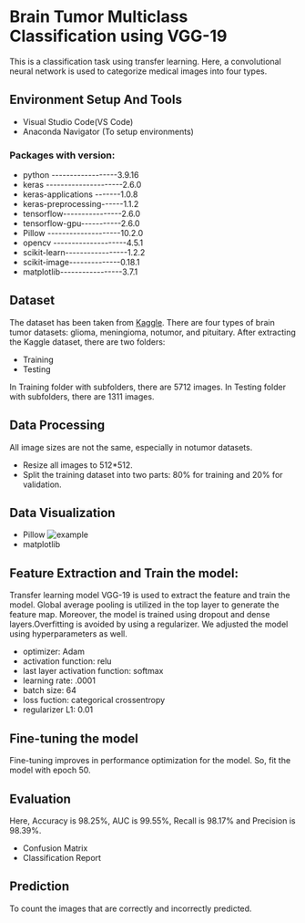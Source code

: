 
# Brain Tumor Multiclass Classification using VGG-19

This is a classification task using transfer learning. Here, a convolutional neural network is used to categorize medical images into four types.


##  Environment Setup And Tools
* Visual Studio Code(VS Code)
* Anaconda Navigator (To setup environments)

### Packages with version:
* python ------------------3.9.16
* keras ---------------------2.6.0
* keras-applications -------1.0.8
* keras-preprocessing------1.1.2
* tensorflow----------------2.6.0
* tensorflow-gpu-----------2.6.0
* Pillow --------------------10.2.0
* opencv --------------------4.5.1
* scikit-learn-----------------1.2.2
* scikit-image--------------0.18.1
* matplotlib-----------------3.7.1

## Dataset
The dataset has been taken from [Kaggle](https://www.kaggle.com/datasets/masoudnickparvar/brain-tumor-mri-dataset). There are four types of brain tumor datasets: glioma, meningioma, notumor, and pituitary. After extracting the Kaggle dataset, there are two folders:
* Training
* Testing
  
In Training folder with subfolders, there are 5712 images.
In Testing folder with subfolders, there are 1311 images.

## Data Processing
All image sizes are not the same,  especially in notumor datasets.
* Resize all images to 512*512.
* Split the training dataset into two parts: 
     80% for training and 20% for validation.
## Data Visualization
* Pillow
![example](https://github.com/JAHANTRISHA/brainTumorClassification/assets/40772173/619341c5-7d0c-4f86-8343-7a07ae858af3)
* matplotlib
##  Feature Extraction and Train the model:
Transfer learning model VGG-19 is used to extract the feature and train the model. Global average pooling is utilized in the top layer to generate the feature map. Moreover, the model is trained using dropout and dense layers.Overfitting is avoided by using a regularizer. We adjusted the model using hyperparameters as well.
* optimizer: Adam
* activation function: relu
* last layer activation function: softmax 
* learning rate: .0001
* batch size: 64 
* loss fuction: categorical crossentropy
* regularizer L1: 0.01
## Fine-tuning the model
Fine-tuning improves in performance optimization for the model. So, fit the model with epoch 50.
## Evaluation
Here, Accuracy is 98.25%, AUC is 99.55%, Recall is 98.17% and Precision is 98.39%.
* Confusion Matrix
* Classification Report
## Prediction
To count the images that are correctly and incorrectly predicted.
